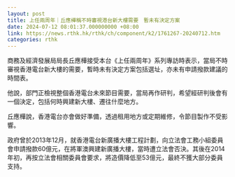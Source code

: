 ```yaml
---
layout: post
title: 上任兩周年｜丘應樺稱不時審視港台新大樓需要　暫未有決定方案
date: 2024-07-12 08:01:37.000000000 +08:00
link: https://news.rthk.hk/rthk/ch/component/k2/1761267-20240712.htm
categories: rthk
---
```


商務及經濟發展局局長丘應樺接受本台《上任兩周年》系列專訪時表示，當局不時審視香港電台新大樓的需要，暫時未有決定方案包括選址，亦未有申請撥款建議的時間表。

他說，部門正檢視整個香港電台未來節目需要，當局再作研判，希望經研判後會有一個決定，包括何時興建新大樓、遷往什麼地方。

丘應樺說，香港電台亦會做好準備，透過租用地方或定期維修，令節目製作不受影響。

政府曾於2013年12月，就香港電台新廣播大樓工程計劃，向立法會工務小組委員會申請撥款60億元，在將軍澳興建新廣播大樓，當時遭立法會否決。其後在2014年初，再按立法會相關委員會要求，將造價降低至53億元，最終不獲大部分委員支持。
